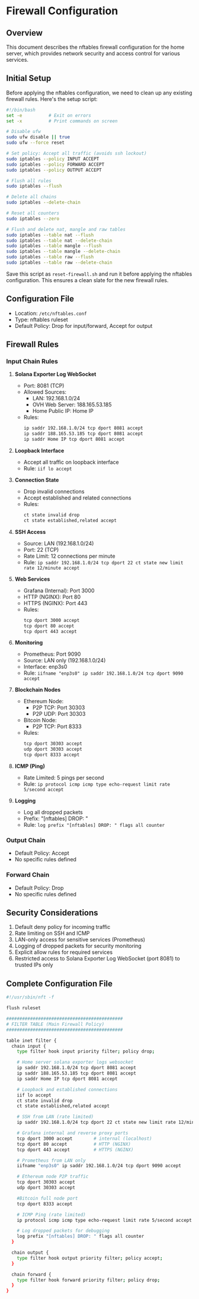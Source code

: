# Firewall Configuration

## Overview
This document describes the nftables firewall configuration for the home server, which provides network security and access control for various services.

## Initial Setup
Before applying the nftables configuration, we need to clean up any existing firewall rules. Here's the setup script:

```bash
#!/bin/bash
set -e          # Exit on errors
set -x          # Print commands on screen

# Disable ufw
sudo ufw disable || true
sudo ufw --force reset

# Set policy: Accept all traffic (avoids ssh lockout)
sudo iptables --policy INPUT ACCEPT
sudo iptables --policy FORWARD ACCEPT
sudo iptables --policy OUTPUT ACCEPT

# Flush all rules
sudo iptables --flush

# Delete all chains
sudo iptables --delete-chain

# Reset all counters
sudo iptables --zero

# Flush and delete nat, mangle and raw tables
sudo iptables --table nat --flush
sudo iptables --table nat --delete-chain
sudo iptables --table mangle --flush
sudo iptables --table mangle --delete-chain
sudo iptables --table raw --flush
sudo iptables --table raw --delete-chain
```

Save this script as `reset-firewall.sh` and run it before applying the nftables configuration. This ensures a clean slate for the new firewall rules.

## Configuration File
- Location: `/etc/nftables.conf`
- Type: nftables ruleset
- Default Policy: Drop for input/forward, Accept for output

## Firewall Rules

### Input Chain Rules
1. **Solana Exporter Log WebSocket**
   - Port: 8081 (TCP)
   - Allowed Sources:
     - LAN: 192.168.1.0/24
     - OVH Web Server: 188.165.53.185
     - Home Public IP: Home IP
   - Rules:
     ```bash
     ip saddr 192.168.1.0/24 tcp dport 8081 accept
     ip saddr 188.165.53.185 tcp dport 8081 accept
     ip saddr Home IP tcp dport 8081 accept
     ```

2. **Loopback Interface**
   - Accept all traffic on loopback interface
   - Rule: `iif lo accept`

3. **Connection State**
   - Drop invalid connections
   - Accept established and related connections
   - Rules:
     ```bash
     ct state invalid drop
     ct state established,related accept
     ```

4. **SSH Access**
   - Source: LAN (192.168.1.0/24)
   - Port: 22 (TCP)
   - Rate Limit: 12 connections per minute
   - Rule: `ip saddr 192.168.1.0/24 tcp dport 22 ct state new limit rate 12/minute accept`

5. **Web Services**
   - Grafana (Internal): Port 3000
   - HTTP (NGINX): Port 80
   - HTTPS (NGINX): Port 443
   - Rules:
     ```bash
     tcp dport 3000 accept
     tcp dport 80 accept
     tcp dport 443 accept
     ```

6. **Monitoring**
   - Prometheus: Port 9090
   - Source: LAN only (192.168.1.0/24)
   - Interface: enp3s0
   - Rule: `iifname "enp3s0" ip saddr 192.168.1.0/24 tcp dport 9090 accept`

7. **Blockchain Nodes**
   - Ethereum Node:
     - P2P TCP: Port 30303
     - P2P UDP: Port 30303
   - Bitcoin Node:
     - P2P TCP: Port 8333
   - Rules:
     ```bash
     tcp dport 30303 accept
     udp dport 30303 accept
     tcp dport 8333 accept
     ```

8. **ICMP (Ping)**
   - Rate Limited: 5 pings per second
   - Rule: `ip protocol icmp icmp type echo-request limit rate 5/second accept`

9. **Logging**
   - Log all dropped packets
   - Prefix: "[nftables] DROP: "
   - Rule: `log prefix "[nftables] DROP: " flags all counter`

### Output Chain
- Default Policy: Accept
- No specific rules defined

### Forward Chain
- Default Policy: Drop
- No specific rules defined

## Security Considerations
1. Default deny policy for incoming traffic
2. Rate limiting on SSH and ICMP
3. LAN-only access for sensitive services (Prometheus)
4. Logging of dropped packets for security monitoring
5. Explicit allow rules for required services
6. Restricted access to Solana Exporter Log WebSocket (port 8081) to trusted IPs only

## Complete Configuration File
```bash
#!/usr/sbin/nft -f

flush ruleset

############################################
# FILTER TABLE (Main Firewall Policy)
############################################

table inet filter {
  chain input {
    type filter hook input priority filter; policy drop;

    # Home server solana exporter logs websocket
    ip saddr 192.168.1.0/24 tcp dport 8081 accept
    ip saddr 188.165.53.185 tcp dport 8081 accept
    ip saddr Home IP tcp dport 8081 accept

    # Loopback and established connections
    iif lo accept
    ct state invalid drop
    ct state established,related accept

    # SSH from LAN (rate limited)
    ip saddr 192.168.1.0/24 tcp dport 22 ct state new limit rate 12/minute accept

    # Grafana internal and reverse proxy ports
    tcp dport 3000 accept        # internal (localhost)
    tcp dport 80 accept          # HTTP (NGINX)
    tcp dport 443 accept         # HTTPS (NGINX)

    # Prometheus from LAN only
    iifname "enp3s0" ip saddr 192.168.1.0/24 tcp dport 9090 accept

    # Ethereum node P2P traffic
    tcp dport 30303 accept
    udp dport 30303 accept

    #Bitcoin full node port
    tcp dport 8333 accept

    # ICMP Ping (rate limited)
    ip protocol icmp icmp type echo-request limit rate 5/second accept

    # Log dropped packets for debugging
    log prefix "[nftables] DROP: " flags all counter
  }

  chain output {
    type filter hook output priority filter; policy accept;
  }

  chain forward {
    type filter hook forward priority filter; policy drop;
  }
}